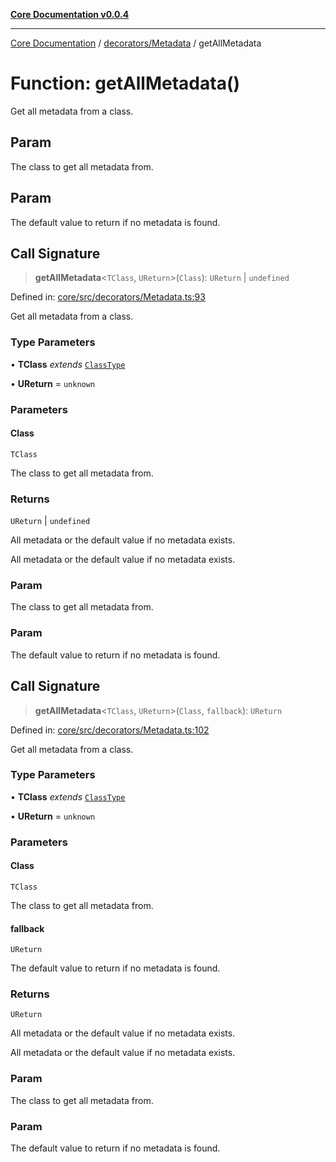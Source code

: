 [**Core Documentation v0.0.4**](../../../README.md)

***

[Core Documentation](../../../modules.md) / [decorators/Metadata](../README.md) / getAllMetadata

# Function: getAllMetadata()

Get all metadata from a class.

## Param

The class to get all metadata from.

## Param

The default value to return if no metadata is found.

## Call Signature

> **getAllMetadata**\<`TClass`, `UReturn`\>(`Class`): `UReturn` \| `undefined`

Defined in: [core/src/decorators/Metadata.ts:93](https://github.com/stonemjs/core/blob/d2167ff53d508d3a75c05f0cf962180518d3e061/src/decorators/Metadata.ts#L93)

Get all metadata from a class.

### Type Parameters

• **TClass** *extends* [`ClassType`](../../../declarations/type-aliases/ClassType.md)

• **UReturn** = `unknown`

### Parameters

#### Class

`TClass`

The class to get all metadata from.

### Returns

`UReturn` \| `undefined`

All metadata or the default value if no metadata exists.

All metadata or the default value if no metadata exists.

### Param

The class to get all metadata from.

### Param

The default value to return if no metadata is found.

## Call Signature

> **getAllMetadata**\<`TClass`, `UReturn`\>(`Class`, `fallback`): `UReturn`

Defined in: [core/src/decorators/Metadata.ts:102](https://github.com/stonemjs/core/blob/d2167ff53d508d3a75c05f0cf962180518d3e061/src/decorators/Metadata.ts#L102)

Get all metadata from a class.

### Type Parameters

• **TClass** *extends* [`ClassType`](../../../declarations/type-aliases/ClassType.md)

• **UReturn** = `unknown`

### Parameters

#### Class

`TClass`

The class to get all metadata from.

#### fallback

`UReturn`

The default value to return if no metadata is found.

### Returns

`UReturn`

All metadata or the default value if no metadata exists.

All metadata or the default value if no metadata exists.

### Param

The class to get all metadata from.

### Param

The default value to return if no metadata is found.
